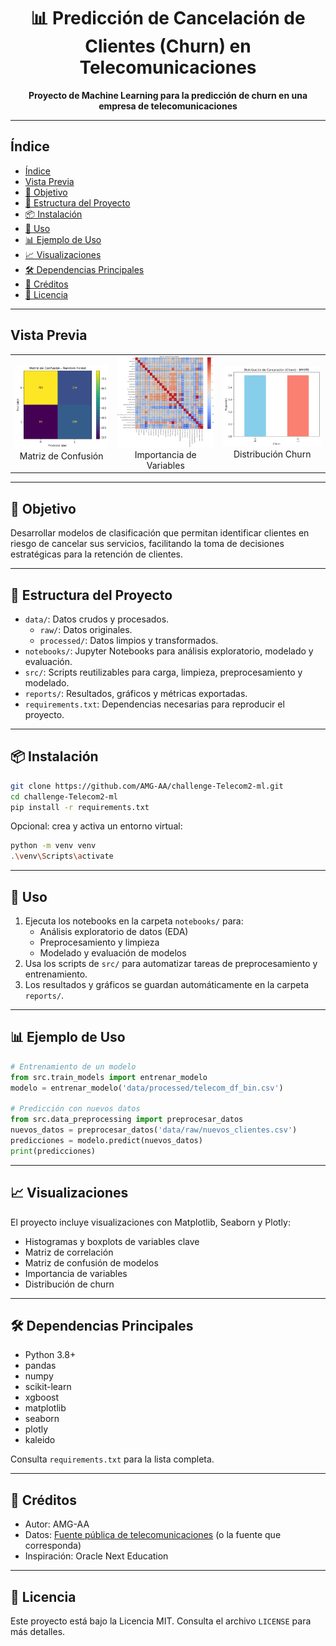 
<h1 align="center">📊 Predicción de Cancelación de Clientes (Churn) en Telecomunicaciones</h1>

<p align="center">
<b>Proyecto de Machine Learning para la predicción de churn en una empresa de telecomunicaciones</b>
</p>

---

## Índice

- [Índice](#índice)
- [Vista Previa](#vista-previa)
- [🎯 Objetivo](#-objetivo)
- [📁 Estructura del Proyecto](#-estructura-del-proyecto)
- [📦 Instalación](#-instalación)
- [📝 Uso](#-uso)
- [📊 Ejemplo de Uso](#-ejemplo-de-uso)
- [📈 Visualizaciones](#-visualizaciones)
- [🛠️ Dependencias Principales](#️-dependencias-principales)
- [📂 Créditos](#-créditos)
- [📝 Licencia](#-licencia)

---

## Vista Previa

<table>
	<tr>
		<td align="center"><img src="reports/matriz_confusion_Random Forest_umbral.png" width="300"/><br>Matriz de Confusión</td>
		<td align="center"><img src="reports/matriz_correlacion_variables.png" width="300"/><br>Importancia de Variables</td>
		<td align="center"><img src="reports/distribucion_churn_smote.png" width="300"/><br>Distribución Churn</td>
	</tr>
</table>

---

## 🎯 Objetivo

Desarrollar modelos de clasificación que permitan identificar clientes en riesgo de cancelar sus servicios, facilitando la toma de decisiones estratégicas para la retención de clientes.

---

## 📁 Estructura del Proyecto

- `data/`: Datos crudos y procesados.
	- `raw/`: Datos originales.
	- `processed/`: Datos limpios y transformados.
- `notebooks/`: Jupyter Notebooks para análisis exploratorio, modelado y evaluación.
- `src/`: Scripts reutilizables para carga, limpieza, preprocesamiento y modelado.
- `reports/`: Resultados, gráficos y métricas exportadas.
- `requirements.txt`: Dependencias necesarias para reproducir el proyecto.

---

## 📦 Instalación

```bash
git clone https://github.com/AMG-AA/challenge-Telecom2-ml.git
cd challenge-Telecom2-ml
pip install -r requirements.txt
```

Opcional: crea y activa un entorno virtual:
```bash
python -m venv venv
.\venv\Scripts\activate
```

---

## 📝 Uso

1. Ejecuta los notebooks en la carpeta `notebooks/` para:
	 - Análisis exploratorio de datos (EDA)
	 - Preprocesamiento y limpieza
	 - Modelado y evaluación de modelos
2. Usa los scripts de `src/` para automatizar tareas de preprocesamiento y entrenamiento.
3. Los resultados y gráficos se guardan automáticamente en la carpeta `reports/`.

---

## 📊 Ejemplo de Uso

```python
# Entrenamiento de un modelo
from src.train_models import entrenar_modelo
modelo = entrenar_modelo('data/processed/telecom_df_bin.csv')

# Predicción con nuevos datos
from src.data_preprocessing import preprocesar_datos
nuevos_datos = preprocesar_datos('data/raw/nuevos_clientes.csv')
predicciones = modelo.predict(nuevos_datos)
print(predicciones)
```

---

## 📈 Visualizaciones

El proyecto incluye visualizaciones con Matplotlib, Seaborn y Plotly:

- Histogramas y boxplots de variables clave
- Matriz de correlación
- Matriz de confusión de modelos
- Importancia de variables
- Distribución de churn

---

## 🛠️ Dependencias Principales

- Python 3.8+
- pandas
- numpy
- scikit-learn
- xgboost
- matplotlib
- seaborn
- plotly
- kaleido

Consulta `requirements.txt` para la lista completa.

---

## 📂 Créditos

- Autor: AMG-AA
- Datos: [Fuente pública de telecomunicaciones](https://www.kaggle.com/blastchar/telco-customer-churn) (o la fuente que corresponda)
- Inspiración: Oracle Next Education

---

## 📝 Licencia

Este proyecto está bajo la Licencia MIT. Consulta el archivo `LICENSE` para más detalles.